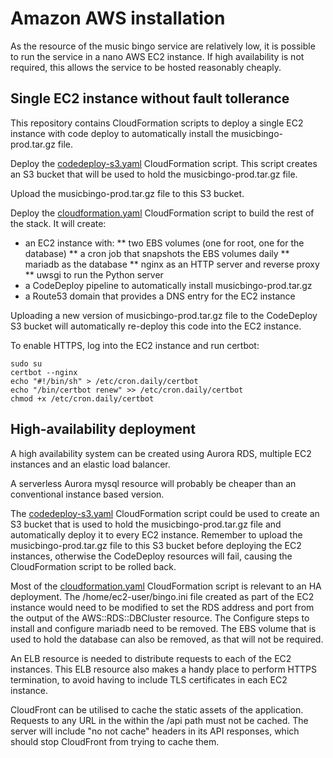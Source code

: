 # Amazon AWS installation

As the resource of the music bingo service are relatively low, it is
possible to run the service in a nano AWS EC2 instance. If high
availability is not required, this allows the service to be hosted
reasonably cheaply.

## Single EC2 instance without fault tollerance

This repository contains CloudFormation scripts to deploy a single EC2
instance with code deploy to automatically install the
musicbingo-prod.tar.gz file.

Deploy the [codedeploy-s3.yaml](../musicbingo/server/aws/codedeploy-s3.yaml)
CloudFormation script. This script creates an S3 bucket that will be used to
hold the musicbingo-prod.tar.gz file.

Upload the musicbingo-prod.tar.gz file to this S3 bucket.

Deploy the [cloudformation.yaml](../musicbingo/server/aws/cloudformation.yaml)
CloudFormation script to build the rest of the stack. It will create:

* an EC2 instance with:
** two EBS volumes (one for root, one for the database)
** a cron job that snapshots the EBS volumes daily
** mariadb as the database
** nginx as an HTTP server and reverse proxy
** uwsgi to run the Python server
* a CodeDeploy pipeline to automatically install musicbingo-prod.tar.gz
* a Route53 domain that provides a DNS entry for the EC2 instance

Uploading a new version of musicbingo-prod.tar.gz file to the
CodeDeploy S3 bucket will automatically re-deploy this code into the
EC2 instance.

To enable HTTPS, log into the EC2 instance and run certbot:

    sudo su
    certbot --nginx
    echo "#!/bin/sh" > /etc/cron.daily/certbot
    echo "/bin/certbot renew" >> /etc/cron.daily/certbot
    chmod +x /etc/cron.daily/certbot

## High-availability deployment

A high availability system can be created using Aurora RDS,
multiple EC2 instances and an elastic load balancer.

A serverless Aurora mysql resource will probably be cheaper than an
conventional instance based version.

The [codedeploy-s3.yaml](../musicbingo/server/aws/codedeploy-s3.yaml)
CloudFormation script could be used to create an S3 bucket that is used to
hold the musicbingo-prod.tar.gz file and automatically deploy it to every
EC2 instance. Remember to upload the musicbingo-prod.tar.gz file to this
S3 bucket before deploying the EC2 instances, otherwise the CodeDeploy
resources will fail, causing the CloudFormation script to be rolled
back.

Most of the [cloudformation.yaml](../musicbingo/server/aws/cloudformation.yaml)
CloudFormation script is relevant to an HA deployment. The
/home/ec2-user/bingo.ini file created as part of the EC2 instance would
need to be modified to set the RDS address and port from the output of
the AWS::RDS::DBCluster resource. The Configure steps to install and
configure mariadb need to be removed. The EBS volume that is used to
hold the database can also be removed, as that will not be required.

An ELB resource is needed to distribute requests to each of the EC2
instances. This ELB resource also makes a handy place to perform HTTPS
termination, to avoid having to include TLS certificates in each EC2
instance.

CloudFront can be utilised to cache the static assets of the
application. Requests to any URL in the within the /api path must not
be cached. The server will include "no not cache" headers in its API
responses, which should stop CloudFront from trying to cache them.
